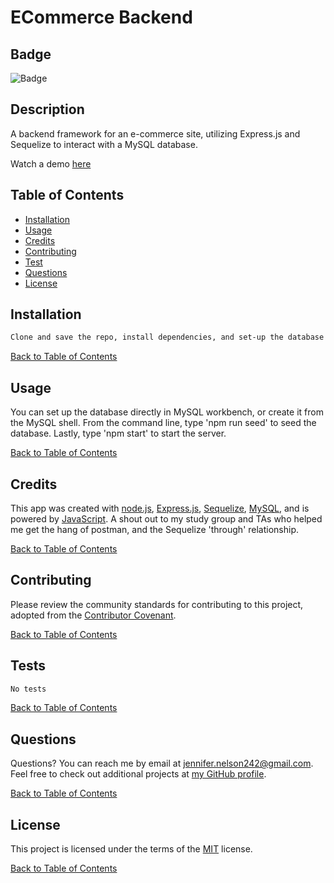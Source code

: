 # ECommerce Backend

  ## Badge

  ![Badge](https://img.shields.io/badge/license-MIT-green.svg)

  ## Description

  A backend framework for an e-commerce site, utilizing Express.js and Sequelize to interact with a MySQL database.

  Watch a demo [here](https://drive.google.com/file/d/1YJgsSbjUh95xriEUKwo8InX80X2MD5xj/view)
  
  ## Table of Contents
  
  - [Installation](#Installation)
  - [Usage](#Usage)
  - [Credits](#Credits)
  - [Contributing](#Contributing)
  - [Test](#Tests)
  - [Questions](#Questions)
  - [License](#License)
  
  ## Installation

  ```bash
  Clone and save the repo, install dependencies, and set-up the database with the provided schema and seed files.
  ```

  [Back to Table of Contents](#table-of-contents)
  
  ## Usage

  You can set up the database directly in MySQL workbench, or create it from the MySQL shell.  From the command line, type 'npm run seed' to seed the database.  Lastly, type 'npm start' to start the server.

  [Back to Table of Contents](#table-of-contents)
  
  ## Credits

  This app was created with [node.js](https://nodejs.org/en/), [Express.js](https://expressjs.com/), [Sequelize](https://sequelize.org/), [MySQL](https://www.mysql.com/), and is powered by [JavaScript](https://www.javascript.com/).  A shout out to my study group and TAs who helped me get the hang of postman, and the Sequelize 'through' relationship.

  [Back to Table of Contents](#table-of-contents)
  
  ## Contributing
  
  Please review the community standards for contributing to this project, adopted from the [Contributor Covenant](https://www.contributor-covenant.org/).

  [Back to Table of Contents](#table-of-contents)
  
  ## Tests

  ```bash
  No tests
  ```

  [Back to Table of Contents](#table-of-contents)
  
  ## Questions
  
  Questions? You can reach me by email at jennifer.nelson242@gmail.com. Feel free to check out additional projects at [my GitHub profile](https://github.com/jnel-221).

  [Back to Table of Contents](#table-of-contents)
  
  ## License

  This project is licensed under the terms of the [MIT](license) license.
  
  [Back to Table of Contents](#table-of-contents)